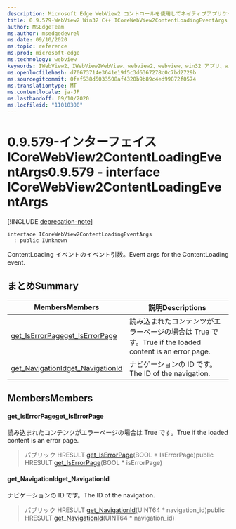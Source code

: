 ```yaml
---
description: Microsoft Edge WebView2 コントロールを使用してネイティブアプリケーションに web 技術 (HTML、CSS、JavaScript) を埋め込む
title: 0.9.579-WebView2 Win32 C++ ICoreWebView2ContentLoadingEventArgs
author: MSEdgeTeam
ms.author: msedgedevrel
ms.date: 09/10/2020
ms.topic: reference
ms.prod: microsoft-edge
ms.technology: webview
keywords: IWebView2、IWebView2WebView、webview2、webview、win32 アプリ、win32、edge、ICoreWebView2、ICoreWebView2Controller、browser control、edge html、ICoreWebView2ContentLoadingEventArgs
ms.openlocfilehash: d70673714e3641e19f5c3d6367278c0c7bd2729b
ms.sourcegitcommit: 0faf538d5033508af4320b9b89c4ed99872f0574
ms.translationtype: MT
ms.contentlocale: ja-JP
ms.lasthandoff: 09/10/2020
ms.locfileid: "11010300"
---
```

# <span data-ttu-id="5679b-104">0.9.579-インターフェイス ICoreWebView2ContentLoadingEventArgs</span><span class="sxs-lookup"><span data-stu-id="5679b-104">0.9.579 - interface ICoreWebView2ContentLoadingEventArgs</span></span> 

[!INCLUDE [deprecation-note](../../includes/deprecation-note.md)]

```
interface ICoreWebView2ContentLoadingEventArgs
  : public IUnknown
```

<span data-ttu-id="5679b-105">ContentLoading イベントのイベント引数。</span><span class="sxs-lookup"><span data-stu-id="5679b-105">Event args for the ContentLoading event.</span></span>

## <span data-ttu-id="5679b-106">まとめ</span><span class="sxs-lookup"><span data-stu-id="5679b-106">Summary</span></span>

 <span data-ttu-id="5679b-107">Members</span><span class="sxs-lookup"><span data-stu-id="5679b-107">Members</span></span>                        | <span data-ttu-id="5679b-108">説明</span><span class="sxs-lookup"><span data-stu-id="5679b-108">Descriptions</span></span>
--------------------------------|---------------------------------------------
[<span data-ttu-id="5679b-109">get_IsErrorPage</span><span class="sxs-lookup"><span data-stu-id="5679b-109">get_IsErrorPage</span></span>](#get_iserrorpage) | <span data-ttu-id="5679b-110">読み込まれたコンテンツがエラーページの場合は True です。</span><span class="sxs-lookup"><span data-stu-id="5679b-110">True if the loaded content is an error page.</span></span>
[<span data-ttu-id="5679b-111">get_NavigationId</span><span class="sxs-lookup"><span data-stu-id="5679b-111">get_NavigationId</span></span>](#get_navigationid) | <span data-ttu-id="5679b-112">ナビゲーションの ID です。</span><span class="sxs-lookup"><span data-stu-id="5679b-112">The ID of the navigation.</span></span>

## <span data-ttu-id="5679b-113">Members</span><span class="sxs-lookup"><span data-stu-id="5679b-113">Members</span></span>

#### <span data-ttu-id="5679b-114">get_IsErrorPage</span><span class="sxs-lookup"><span data-stu-id="5679b-114">get_IsErrorPage</span></span> 

<span data-ttu-id="5679b-115">読み込まれたコンテンツがエラーページの場合は True です。</span><span class="sxs-lookup"><span data-stu-id="5679b-115">True if the loaded content is an error page.</span></span>

> <span data-ttu-id="5679b-116">パブリック HRESULT [get_IsErrorPage](#get_iserrorpage)(BOOL \* IsErrorPage)</span><span class="sxs-lookup"><span data-stu-id="5679b-116">public HRESULT [get_IsErrorPage](#get_iserrorpage)(BOOL \* isErrorPage)</span></span>

#### <span data-ttu-id="5679b-117">get_NavigationId</span><span class="sxs-lookup"><span data-stu-id="5679b-117">get_NavigationId</span></span> 

<span data-ttu-id="5679b-118">ナビゲーションの ID です。</span><span class="sxs-lookup"><span data-stu-id="5679b-118">The ID of the navigation.</span></span>

> <span data-ttu-id="5679b-119">パブリック HRESULT [get_NavigationId](#get_navigationid)(UINT64 \* navigation_id)</span><span class="sxs-lookup"><span data-stu-id="5679b-119">public HRESULT [get_NavigationId](#get_navigationid)(UINT64 \* navigation_id)</span></span>

